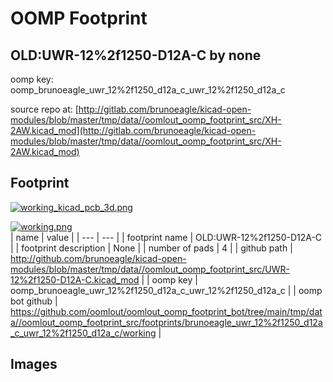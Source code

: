 # OOMP Footprint  
## OLD:UWR-12%2f1250-D12A-C  by none  
  
oomp key: oomp_brunoeagle_uwr_12%2f1250_d12a_c_uwr_12%2f1250_d12a_c  
  
source repo at: [http://gitlab.com/brunoeagle/kicad-open-modules/blob/master/tmp/data//oomlout_oomp_footprint_src/XH-2AW.kicad_mod](http://gitlab.com/brunoeagle/kicad-open-modules/blob/master/tmp/data//oomlout_oomp_footprint_src/XH-2AW.kicad_mod)  
## Footprint  
  
[![working_kicad_pcb_3d.png](working_kicad_pcb_3d_600.png)](working_kicad_pcb_3d.png)  
  
[![working.png](working_600.png)](working.png)  
| name | value | 
| --- | --- | 
| footprint name | OLD:UWR-12%2f1250-D12A-C | 
| footprint description | None | 
| number of pads | 4 | 
| github path | http://github.com/brunoeagle/kicad-open-modules/blob/master/tmp/data//oomlout_oomp_footprint_src/UWR-12%2f1250-D12A-C.kicad_mod | 
| oomp key | oomp_brunoeagle_uwr_12%2f1250_d12a_c_uwr_12%2f1250_d12a_c | 
| oomp bot github | https://github.com/oomlout/oomlout_oomp_footprint_bot/tree/main/tmp/data//oomlout_oomp_footprint_src/footprints/brunoeagle_uwr_12%2f1250_d12a_c_uwr_12%2f1250_d12a_c/working | 
## Images  
